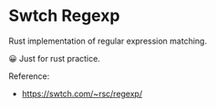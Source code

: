 # Swtch Regexp

Rust implementation of regular expression matching.

😀 Just for rust practice.

Reference:

- https://swtch.com/~rsc/regexp/
